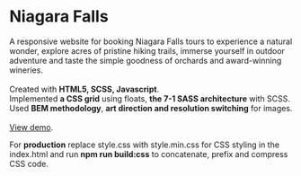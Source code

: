 # Niagara Falls
A responsive website for booking Niagara Falls tours to experience a natural wonder, explore acres of pristine hiking trails, immerse yourself in outdoor adventure and taste the simple goodness of orchards and award-winning wineries.
</br>
</br>
Created with **HTML5, SCSS, Javascript**.
</br>
Implemented **a CSS grid** using floats, **the 7-1 SASS architecture** with SCSS.
</br>
Used **BEM methodology**, **art direction and resolution switching** for images.
</br>
</br>
[View demo](https://niagara-falls-booking-app.web.app/).

For **production** replace style.css with style.min.css for CSS styling in the index.html and run **npm run build:css** to concatenate, prefix and compress CSS code.
